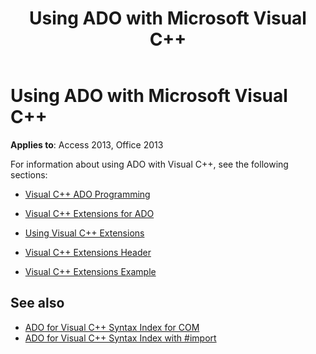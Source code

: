 ﻿---
title: Using ADO with Microsoft Visual C++
TOCTitle: Using ADO with Microsoft Visual C++
ms:assetid: 80ba75d4-5c93-e79f-59a8-59abf091d3b6
ms:mtpsurl: https://msdn.microsoft.com/library/JJ249548(v=office.15)
ms:contentKeyID: 48545930
ms.date: 09/18/2015
mtps_version: v=office.15
---

# Using ADO with Microsoft Visual C++


**Applies to**: Access 2013, Office 2013

For information about using ADO with Visual C++, see the following sections:

- [Visual C++ ADO Programming](visual-c-ado-programming.md)

- [Visual C++ Extensions for ADO](visual-c-extensions-for-ado.md)

- [Using Visual C++ Extensions](using-visual-c-extensions.md)

- [Visual C++ Extensions Header](visual-c-extensions-header.md)

- [Visual C++ Extensions Example](visual-c-extensions-example.md)


## See also

- [ADO for Visual C++ Syntax Index for COM](https://docs.microsoft.com/office/vba/access/concepts/miscellaneous/ado-for-visual-c-plus-plus-syntax-index-for-com)
- [ADO for Visual C++ Syntax Index with \#import](https://docs.microsoft.com/office/vba/access/concepts/miscellaneous/ado-for-visual-c-plus-plus-syntax-index-with-import)